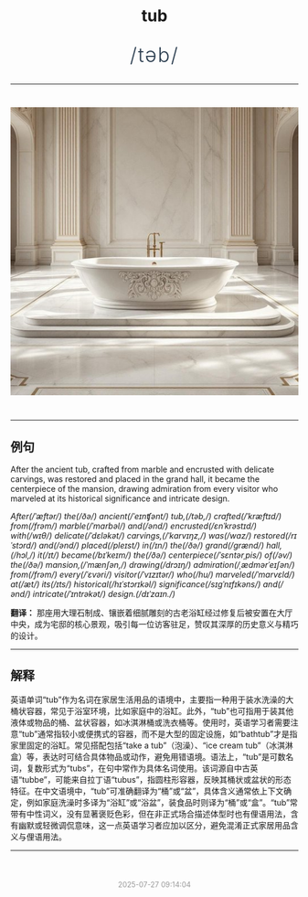 <div align="center">

# tub

<div style="margin: 30px 0;">
<h1 style="font-size: 2.5em; font-weight: 300; letter-spacing: 2px; margin: 0; color: #2c3e50;">
/təb/
</h1>
</div>

</div>

---

<div align="center" style="margin: 40px 0;">

![tub](images/tub.png)

</div>

---

## 例句

After the ancient tub, crafted from marble and encrusted with delicate carvings, was restored and placed in the grand hall, it became the centerpiece of the mansion, drawing admiration from every visitor who marveled at its historical significance and intricate design.

*After(/ˈæftər/) the(/ðə/) ancient(/ˈeɪnʧənt/) tub,(/təb,/) crafted(/ˈkræftɪd/) from(/frəm/) marble(/ˈmɑrbəl/) and(/ənd/) encrusted(/ɛnˈkrəstɪd/) with(/wɪθ/) delicate(/ˈdɛləkət/) carvings,(/ˈkɑrvɪŋz,/) was(/wɑz/) restored(/rɪˈstɔrd/) and(/ənd/) placed(/pleɪst/) in(/ɪn/) the(/ðə/) grand(/grænd/) hall,(/hɔl,/) it(/ɪt/) became(/bɪˈkeɪm/) the(/ðə/) centerpiece(/ˈsɛntərˌpis/) of(/əv/) the(/ðə/) mansion,(/ˈmænʃən,/) drawing(/drɔɪŋ/) admiration(/ˌædmərˈeɪʃən/) from(/frəm/) every(/ˈɛvəri/) visitor(/ˈvɪzɪtər/) who(/hu/) marveled(/ˈmɑrvɛld/) at(/æt/) its(/ɪts/) historical(/hɪˈstɔrɪkəl/) significance(/sɪgˈnɪfɪkəns/) and(/ənd/) intricate(/ˈɪntrəkət/) design.(/dɪˈzaɪn./)*

**翻译：** 那座用大理石制成、镶嵌着细腻雕刻的古老浴缸经过修复后被安置在大厅中央，成为宅邸的核心景观，吸引每一位访客驻足，赞叹其深厚的历史意义与精巧的设计。

---

## 解释

英语单词“tub”作为名词在家居生活用品的语境中，主要指一种用于装水洗澡的大桶状容器，常见于浴室环境，比如家庭中的浴缸。此外，“tub”也可指用于装其他液体或物品的桶、盆状容器，如冰淇淋桶或洗衣桶等。使用时，英语学习者需要注意“tub”通常指较小或便携式的容器，而不是大型的固定设施，如“bathtub”才是指家里固定的浴缸。常见搭配包括“take a tub”（泡澡）、“ice cream tub”（冰淇淋盒）等，表达时可结合具体物品或动作，避免用错语境。语法上，“tub”是可数名词，复数形式为“tubs”，在句中常作为具体名词使用。该词源自中古英语“tubbe”，可能来自拉丁语“tubus”，指圆柱形容器，反映其桶状或盆状的形态特征。在中文语境中，“tub”可准确翻译为“桶”或“盆”，具体含义通常依上下文确定，例如家庭洗澡时多译为“浴缸”或“浴盆”，装食品时则译为“桶”或“盒”。“tub”常带有中性词义，没有显著褒贬色彩，但在非正式场合描述体型时也有俚语用法，含有幽默或轻微调侃意味，这一点英语学习者应加以区分，避免混淆正式家居用品含义与俚语用法。


---

<div align="center" style="margin-top: 50px;">
<small style="color: #999; font-size: 0.9em;">2025-07-27 09:14:04</small>
</div>
